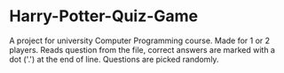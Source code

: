 # Harry-Potter-Quiz-Game
A project for university Computer Programming course.
Made for 1 or 2 players.
Reads question from the file, correct answers are marked with a dot ('.') at the end of line.
Questions are picked randomly.
